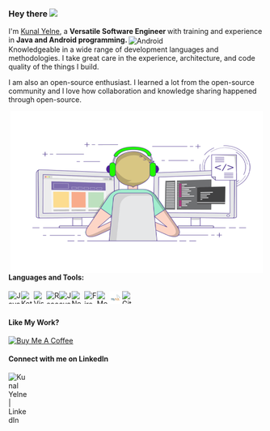 ### Hey there <img src="https://media.giphy.com/media/hvRJCLFzcasrR4ia7z/giphy.gif" width="25px" />

I'm [Kunal Yelne](https://kunalyelne.github.io/), a <b> Versatile Software Engineer </b> with training and experience in <b> Java and Android programming. </b> <img align="center" width="25px" height="25px" alt="Android" src="https://img.icons8.com/fluency/48/000000/android-os.png" /> <br /> Knowledgeable in a wide range of development languages and methodologies. I take great care in the experience, architecture, and code quality of the things I build.

I am also an open-source enthusiast. I learned a lot from the open-source community and I love how collaboration and knowledge sharing happened through open-source.

<img align="right" alt="GIF" src="https://github.com/kunalyelne/kunalyelne/blob/main/coding.gif?raw=true" width="500" height="320" />

<h4> Languages and Tools: </h4>

<img align="left" width="25px" height="25px" alt="Java" src="https://img.icons8.com/color/48/000000/java-coffee-cup-logo--v1.png" />
<img align="left" width="25px" height="25px" alt="Kotlin" src="https://img.icons8.com/color/48/000000/kotlin.png" />
<img align="left" width="25px" height="25px" alt="Visual Studio Code" src="https://img.icons8.com/color/48/000000/visual-studio-code-2019.png" />
<img align="left" width="25px" height="25px" alt="React Native" src="https://img.icons8.com/color/48/000000/react-native.png" />
<img align="left" width="25px" height="25px" alt="JavaScript" src="https://img.icons8.com/color/48/000000/javascript--v1.png" />
<img align="left" width="25px" height="25px" alt="Nodejs" src="https://img.icons8.com/color/48/000000/nodejs.png" />
<img align="left" width="25px" height="25px" alt="Firebase" src="https://img.icons8.com/color/48/000000/firebase.png" />
<img align="left" width="25px" height="25px" alt="MongoDB" src="https://img.icons8.com/color/48/000000/mongodb.png" />
<img align="left" width="25px" height="25px" alt="MySQL" src="https://raw.githubusercontent.com/github/explore/80688e429a7d4ef2fca1e82350fe8e3517d3494d/topics/mysql/mysql.png" />
<img align="left" width="25px" height="25px" alt="Git" src="https://img.icons8.com/color/48/000000/git.png" />

<br />
<br /> <h4> Like My Work? </h4>
<a href="https://www.buymeacoffee.com/kunalyelne" target="_blank"><img src="https://cdn.buymeacoffee.com/buttons/v2/default-yellow.png" alt="Buy Me A Coffee" width="150" /></a>

<h4> Connect with me on LinkedIn </h4>

<a href="https://www.linkedin.com/in/kunalyelne/">
  <img align="left" alt="Kunal Yelne | LinkedIn" width="40px" src="https://img.icons8.com/fluency/48/000000/linkedin.png" />
</a>
